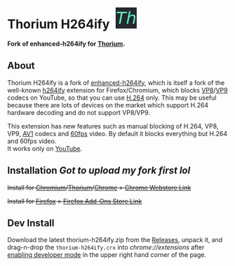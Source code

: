 # Thorium H264ify &nbsp;<img src="https://raw.githubusercontent.com/Alex313031/Thorium-H264ify/main/src/icons/icon256.png" width="48">
__Fork of enhanced-h264ify for [Thorium](https://github.com/Alex313031/Thorium).__

## About
Thorium H264ify is a fork of [enhanced-h264ify](https://github.com/alextrv/enhanced-h264ify), which is itself a fork of the well-known [h264ify](https://github.com/erkserkserks/h264ify) extension for Firefox/Chromium, which blocks [VP8](https://en.wikipedia.org/wiki/VP8)/[VP9](https://en.wikipedia.org/wiki/VP9) codecs on YouTube, so that you can use [H.264](https://en.wikipedia.org/wiki/Advanced_Video_Coding) only. This may be useful because there are lots of devices on the market which support H.264 hardware decoding and do not support VP8/VP9.

This extension has new features such as manual blocking of H.264, VP8, VP9, [AV1](https://en.wikipedia.org/wiki/AV1) codecs and [60fps](https://en.wikipedia.org/wiki/Frame_rate) video. By default it blocks everything but H.264 and 60fps video. \
It works only on [YouTube](https://www.youtube.com/).

## Installation *Got to upload my fork first lol*
~~Install for [Chromium](https://www.chromium.org/getting-involved/download-chromium/)/[Thorium](https://thorium.rocks/)/[Chrome](https://www.google.com/chrome/) > [Chrome Webstore Link](https://chrome.google.com/webstore/detail/enhanced-h264ify/omkfmpieigblcllmkgbflkikinpkodlk)~~

~~Install for [Firefox](https://www.mozilla.org/en-US/firefox/new/) > [Firefox Add-Ons Store Link](https://addons.mozilla.org/en-US/firefox/)~~

## Dev Install
Download the latest thorium-h264ify.zip from the [Releases](https://github.com/Alex313031/Thorium-H264ify/releases), unpack it, and drag-n-drop the `thorium-h264ify.crx` into *chrome://extensions* after [enabling developer mode](https://developer.chrome.com/docs/extensions/mv3/faq/#faq-dev-01) in the upper right hand corner of the page.
